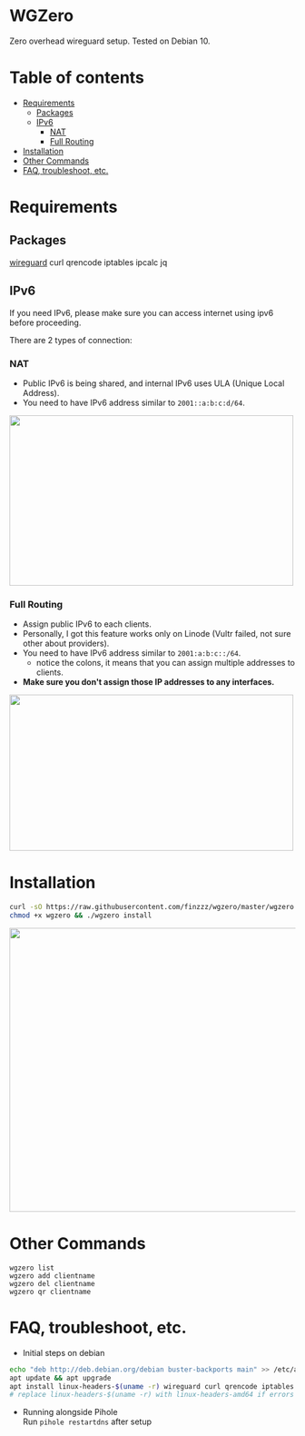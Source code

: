 # WGZero
Zero overhead wireguard setup. Tested on Debian 10.

# Table of contents
- [Requirements](#requirements)
    - [Packages](#Packages)
    - [IPv6](#ipv6)
        - [NAT](#nat)
        - [Full Routing](#Full-Routing)
- [Installation](#installation)
- [Other Commands](#other-commands)
- [FAQ, troubleshoot, etc.](#faq--troubleshoot--etc)

# Requirements
## Packages
[wireguard](https://www.wireguard.com/install/) curl qrencode iptables ipcalc jq

## IPv6
If you need IPv6, please make sure you can access internet using ipv6 before proceeding.

There are 2 types of connection:
### NAT
- Public IPv6 is being shared, and internal IPv6 uses ULA (Unique Local Address).
- You need to have IPv6 address similar to `2001::a:b:c:d/64`.
<img src="https://raw.githubusercontent.com/finzzz/wgzero/master/static/nat.jpg" width="500" height="300">

### Full Routing
- Assign public IPv6 to each clients.
- Personally, I got this feature works only on Linode (Vultr failed, not sure other about providers).
- You need to have IPv6 address similar to `2001:a:b:c::/64`.
    - notice the colons, it means that you can assign multiple addresses to clients.
- **Make sure you don't assign those IP addresses to any interfaces.**

<img src="https://raw.githubusercontent.com/finzzz/wgzero/master/static/fr.jpg" width="500" height="275">


# Installation
```bash
curl -sO https://raw.githubusercontent.com/finzzz/wgzero/master/wgzero
chmod +x wgzero && ./wgzero install
```

<img src="https://raw.githubusercontent.com/finzzz/wgzero/master/static/install.png" width="700" height="500">

# Other Commands
```
wgzero list
wgzero add clientname
wgzero del clientname
wgzero qr clientname
```

# FAQ, troubleshoot, etc.
- Initial steps on debian
```bash
echo "deb http://deb.debian.org/debian buster-backports main" >> /etc/apt/sources.list
apt update && apt upgrade
apt install linux-headers-$(uname -r) wireguard curl qrencode iptables ipcalc jq
# replace linux-headers-$(uname -r) with linux-headers-amd64 if errors
```

- Running alongside Pihole  
Run `pihole restartdns` after setup

